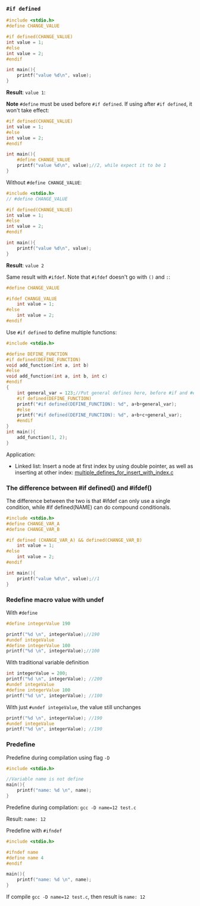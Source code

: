 ### ``#if defined``

```c
#include <stdio.h>
#define CHANGE_VALUE

#if defined(CHANGE_VALUE)
int value = 1;
#else
int value = 2;
#endif

int main(){
    printf("value %d\n", value);
}
```
**Result**: ``value 1``:

**Note** ``#define`` must be used before ``#if defined``. If using after ``#if defined``, it won't take effect:
```c
#if defined(CHANGE_VALUE)
int value = 1;
#else
int value = 2;
#endif

int main(){
    #define CHANGE_VALUE
    printf("value %d\n", value);//2, while expect it to be 1
}
```

Without ``#define CHANGE_VALUE``:

```c
#include <stdio.h>
// #define CHANGE_VALUE

#if defined(CHANGE_VALUE)
int value = 1;
#else
int value = 2;
#endif

int main(){
    printf("value %d\n", value);
}
```
**Result**: ``value 2``

Same result with ``#ifdef``. Note that ``#ifdef`` doesn't go with ``()`` and ``:``:

```c
#define CHANGE_VALUE

#ifdef CHANGE_VALUE
    int value = 1;
#else
    int value = 2;
#endif
```

Use ``#if defined`` to define multiple functions:

```c
#include <stdio.h>

#define DEFINE_FUNCTION
#if defined(DEFINE_FUNCTION)
void add_function(int a, int b)
#else
void add_function(int a, int b, int c)
#endif
{
    int general_var = 123;//Put general defines here, before #if and #else
    #if defined(DEFINE_FUNCTION)
    printf("#if defined(DEFINE_FUNCTION): %d", a+b+general_var);
    #else
    printf("#if defined(DEFINE_FUNCTION): %d", a+b+c+general_var);
    #endif
}
int main(){
    add_function(1, 2);
}
```

Application:

* Linked list: Insert a node at first index by using double pointer, as well as inserting at other index: [multiple_defines_for_insert_with_index.c](https://github.com/TranPhucVinh/C/blob/master/Introduction/Data%20structure/Linked%20list/Singly%20Linked%20list/multiple_defines_for_insert_with_index.c)

### The difference between #if defined() and #ifdef()

The difference between the two is that #ifdef can only use a single condition, while #if defined(NAME) can do compound conditionals.

```c
#include <stdio.h>
#define CHANGE_VAR_A
#define CHANGE_VAR_B

#if defined (CHANGE_VAR_A) && defined(CHANGE_VAR_B)
    int value = 1;
#else
    int value = 2;
#endif

int main(){
    printf("value %d\n", value);//1
}
```

### Redefine macro value with undef

With ``#define``

```c
#define integerValue 190

printf("%d \n", integerValue);//190
#undef integeValue
#define integerValue 100
printf("%d \n", integerValue);//100
```

With traditional variable definition

```c
int integerValue = 200;
printf("%d \n", integerValue); //200
#undef integeValue
#define integerValue 100
printf("%d \n", integerValue); //100
```

With just ``#undef integeValue``, the value still unchanges
```c
printf("%d \n", integerValue); //190
#undef integeValue
printf("%d \n", integerValue); //190
```
### Predefine 

Predefine during compilation using flag ``-D``

```c
#include <stdio.h>

//Variable name is not define
main(){
	printf("name: %d \n", name);
}	
```

Predefine during compilation: ``gcc -D name=12 test.c``

Result: ``name: 12``

Predefine with ``#ifndef``

```c
#include <stdio.h>

#ifndef name
#define name 4
#endif

main(){
	printf("name: %d \n", name);
}	
```

If compile ``gcc -D name=12 test.c``, then result is ``name: 12``
